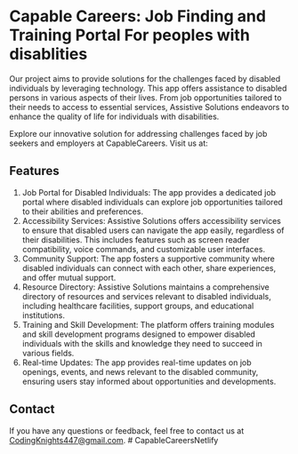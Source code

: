 # Capable Careers: Job Finding and Training Portal For peoples with disablities
Our project aims to provide solutions for the challenges faced by disabled individuals by leveraging technology. This app offers assistance to disabled persons in various aspects of their lives. From job opportunities tailored to their needs to access to essential services, Assistive Solutions endeavors to enhance the quality of life for individuals with disabilities.

Explore our innovative solution for addressing challenges faced by job seekers and employers at CapableCareers. Visit us at: 

## Features
1. Job Portal for Disabled Individuals: The app provides a dedicated job portal where disabled individuals can explore job opportunities tailored to their abilities and preferences.
2. Accessibility Services: Assistive Solutions offers accessibility services to ensure that disabled users can navigate the app easily, regardless of their disabilities. This includes features such as screen reader compatibility, voice commands, and customizable user interfaces.
3. Community Support: The app fosters a supportive community where disabled individuals can connect with each other, share experiences, and offer mutual support.
4. Resource Directory: Assistive Solutions maintains a comprehensive directory of resources and services relevant to disabled individuals, including healthcare facilities, support groups, and educational institutions.
5. Training and Skill Development: The platform offers training modules and skill development programs designed to empower disabled individuals with the skills and knowledge they need to succeed in various fields.
6. Real-time Updates: The app provides real-time updates on job openings, events, and news relevant to the disabled community, ensuring users stay informed about opportunities and developments.

## Contact
If you have any questions or feedback, feel free to contact us at CodingKnights447@gmail.com.
#   C a p a b l e C a r e e r s N e t l i f y  
 